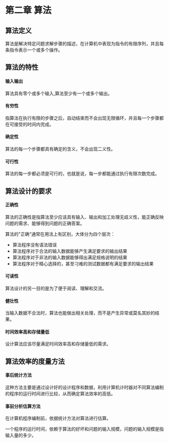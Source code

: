 # 第二章 算法

## 算法定义

算法是解决特定问题求解步骤的描述，在计算机中表现为指令的有限序列，并且每条指令表示一个或多个操作。

## 算法的特性

#### 输入输出

算法具有零个或多个输入,算法至少有一个或多个输出。

#### 有穷性

指算法在执行有限的步骤之后，自动结束而不会出现无限循环，并且每一个步骤都在可接受的时间内完成。

#### 确定性

算法的每一个步骤都具有确定的含义，不会出现二义性。

#### 可行性

算法的每一步都必须是可行的，也就是说，每一步都能通过执行有限次数完成。

## 算法设计的要求

#### 正确性

算法的正确性是指算法至少应该具有输入、输出和加工处理无歧义性，能正确反映问题的需求、能够得到问题的正确答案。

算法的"正确"通常在用法上有区别，大体分为四个层次：
* 算法程序没有语法错误
* 算法程序对于合法的输入数据能够产生满足要求的输出结果
* 算法程序对于非法的输入数据能够得出满足规格说明的结果
* 算法程序对于精心选择的，甚至刁难的测试数据都有满足要求的输出结果

#### 可读性

算法设计的另一目的是为了便于阅读、理解和交流。

#### 健壮性

当输入数据不合法时，算法也能做出相关处理，而不是产生异常或莫名其妙的结果。

#### 时间效率高和存储量低

设计算法应该尽量满足时间效率高和存储量低的需求。

## 算法效率的度量方法

#### 事后统计方法

这种方法主要是通过设计好的设计程序和数据，利用计算机计时器对不同算法编制的程序的运行时间进行比较，从而确定算法效率的高低。

#### 事前分析估算方法

在计算机程序编制前，依据统计方法对算法进行估算。

一个程序的运行时间，依赖于算法的好坏和问题的输入规模，问题的输入规模是指输入量的多少。

